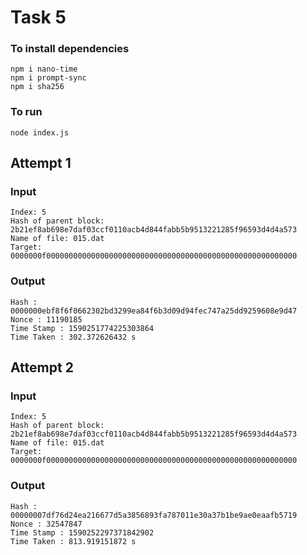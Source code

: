 # Task 5
### To install dependencies
```
npm i nano-time
npm i prompt-sync
npm i sha256
```
### To run
```
node index.js
```
## Attempt 1
### Input
```
Index: 5
Hash of parent block: 2b21ef8ab698e7daf03ccf0110acb4d844fabb5b9513221285f96593d4d4a573
Name of file: 015.dat 
Target: 0000000f00000000000000000000000000000000000000000000000000000000
```
### Output
```
Hash : 0000000ebf8f6f0662302bd3299ea84f6b3d09d94fec747a25dd9259608e9d47
Nonce : 11190185
Time Stamp : 1590251774225303864
Time Taken : 302.372626432 s
```
## Attempt 2
### Input
```
Index: 5
Hash of parent block: 2b21ef8ab698e7daf03ccf0110acb4d844fabb5b9513221285f96593d4d4a573
Name of file: 015.dat 
Target: 0000000f00000000000000000000000000000000000000000000000000000000
```
### Output
```
Hash : 00000007df76d24ea216677d5a3856893fa787011e30a37b1be9ae0eaafb5719
Nonce : 32547847
Time Stamp : 1590252297371842902
Time Taken : 813.919151872 s

```
